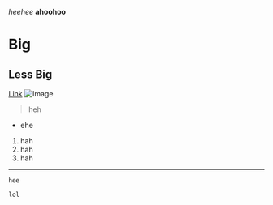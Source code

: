 *heehee*
**ahoohoo**
# Big
## Less Big
[Link](https://ethanslin.github.io/cse15l-lab-reports/index.html)
![Image](https://external-preview.redd.it/hpSOBY5FfDFtvXcCnHOp3rPZLgA77pBdc1NJMD6P1KU.jpg?auto=webp&s=567c6b9c73004b88b323dbf4c84a37595b0ebc8d)
> heh
* ehe
1. hah
2. hah
3. hah
---
`hee`
```
lol
```
